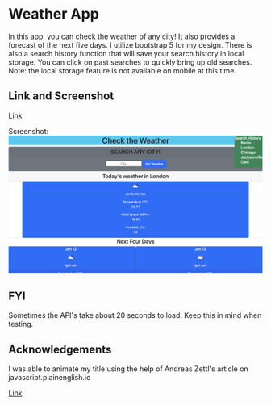 # Weather App

In this app, you can check the weather of any city! It also provides a forecast of the next five days. I utilize bootstrap 5 for my design. There is also a search history function that will save your search history in local storage. You can click on past searches to quickly bring up old searches. Note: the local storage feature is not available on mobile at this time. 

## Link and Screenshot

[Link](https://dltorrise.github.io/Weather-App/)

Screenshot:
![Screenshot](./images/screenshot.png)

## FYI

Sometimes the API's take about 20 seconds to load. Keep this in mind when testing. 

## Acknowledgements

I was able to animate my title using the help of Andreas Zettl's article on javascript.plainenglish.io

[Link](https://javascript.plainenglish.io/animate-your-website-title-with-unicode-emoji-characters-d4aa35fb0eeb)
